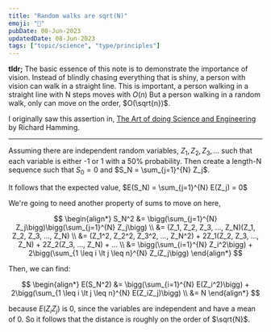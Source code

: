 ```yaml
---
title: "Random walks are sqrt(N)"
emoji: "🚶"
pubDate: 08-Jun-2023
updatedDate: 08-Jun-2023
tags: ["topic/science", "type/principles"]
---
```


**tldr;** The basic essence of this note is to demonstrate the importance of vision. Instead of blindly chasing everything that is shiny, a person with vision can walk in a straight line. This is important, a person walking in a straight line with N steps moves with $O(n)$ But a person walking in a random walk, only can move on the order, $O(\sqrt{n})$.

I originally saw this assertion in, [The Art of doing Science and Engineering](https://www.goodreads.com/book/show/530415.The_Art_of_Doing_Science_and_Engineering) by Richard Hamming.

---

Assuming there are independent random variables, $Z_1, Z_2, Z_3, ...$ such that each variable is either -1 or 1 with a 50% probability. Then create a length-N sequence such that $S_0 = 0$ and $S_N = \sum_{j=1}^{N} Z_j$.

It follows that the expected value, $E(S_N) = \sum_{j=1}^{N} E(Z_j) = 0$

We're going to need another property of sums to move on here,


$$
\begin{align*} S_N^2 &= \bigg(\sum_{j=1}^{N} Z_j\bigg)\bigg(\sum_{j=1}^{N} Z_j\bigg) \\ &= (Z_1, Z_2, Z_3, ..., Z_N)(Z_1, Z_2, Z_3, ..., Z_N) \\ &= (Z_1^2, Z_2^2, Z_3^2, ..., Z_N^2) + 2Z_1(Z_2, Z_3, ..., Z_N) + 2Z_2(Z_3, ..., Z_N) + ... \\ &= \bigg(\sum_{i=1}^{N} Z_i^2\bigg) + 2\bigg(\sum_{1 \leq i \lt j \leq n}^{N} Z_iZ_j\bigg) \end{align*}
$$



Then, we can find:

$$
\begin{align*}
E(S_N^2) &= \bigg(\sum_{i=1}^{N} E(Z_i^2)\bigg) + 2\bigg(\sum_{1 \leq i \lt j \leq n}^{N} E(Z_iZ_j)\bigg) \\
&= N
\end{align*}
$$

because $E(Z_iZ_j)$ is 0, since the variables are independent and have a mean of 0. So it follows that the distance is roughly on the order of $\sqrt{N}$.